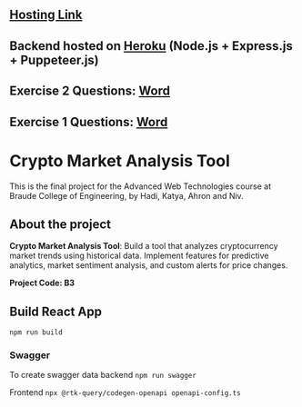 ## [Hosting Link](https://hadidanial.github.io/Crypto-Market-Analysis-Tool/Frontend)

## Backend hosted on [Heroku](https://crypto-market-analysis-tool-f12d66bb7184.herokuapp.com/) (Node.js + Express.js + Puppeteer.js)

## Exercise 2 Questions: [Word](https://github.com/hadiDanial/Crypto-Market-Analysis-Tool/blob/main/B3%20%D7%AA%D7%A8%D7%92%D7%99%D7%9C%20%D7%91%D7%99%D7%AA%202.docx)

## Exercise 1 Questions: [Word](https://github.com/hadiDanial/Crypto-Market-Analysis-Tool/blob/main/B3%20%D7%AA%D7%A8%D7%92%D7%99%D7%9C%20%D7%91%D7%99%D7%AA%201.docx)

# Crypto Market Analysis Tool

 This is the final project for the Advanced Web Technologies course at Braude College of Engineering, by Hadi, Katya, Ahron and Niv.

## About the project

**Crypto Market Analysis Tool**: Build a tool that analyzes cryptocurrency market trends using historical data. Implement features for predictive analytics, market sentiment analysis, and custom alerts for price changes.

**Project Code: B3**

## Build React App

`npm run build`

### Swagger

To create swagger data backend `npm run swagger`

Frontend `npx @rtk-query/codegen-openapi openapi-config.ts`
